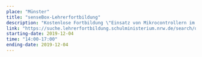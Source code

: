 ```yaml
---
place: "Münster"
title: "senseBox-Lehrerfortbildung"
description: "Kostenlose Fortbildung \"Einsatz von Mikrocontrollern im Unterricht - Programmieren lernen und Messgeräte bauen mit der senseBox\" am Institut für Geoinformatik, Raum 255 Anmeldung unter <a href=\"/fortbildung\">sensebox.de/fortbildung</a>"
link: "https://suche.lehrerfortbildung.schulministerium.nrw.de/search/detailedSearch?aid=20003798&sid=senseBox04"
starting-date: 2019-12-04
time: "14:00-17:00"
ending-date: 2019-12-04
---
```

